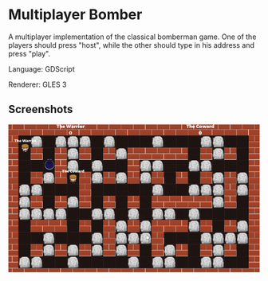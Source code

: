 # Multiplayer Bomber

A multiplayer implementation of the classical bomberman game.
One of the players should press "host", while the other
should type in his address and press "play".

Language: GDScript

Renderer: GLES 3

## Screenshots

![Screenshot](screenshots/bomber.png)
